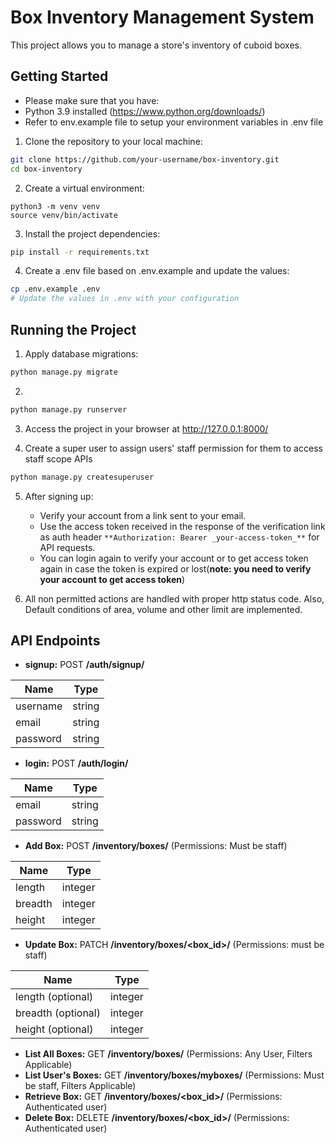 # Box Inventory Management System

This project allows you to manage a store's inventory of cuboid boxes.

## Getting Started

- Please make sure that you have:
 - Python 3.9 installed (https://www.python.org/downloads/)
 - Refer to env.example file to setup your environment variables in .env file

1. Clone the repository to your local machine:
```bash
git clone https://github.com/your-username/box-inventory.git
cd box-inventory
```

2. Create a virtual environment:
```
python3 -m venv venv
source venv/bin/activate
```

3. Install the project dependencies:
```bash
pip install -r requirements.txt
```

4. Create a .env file based on .env.example and update the values:
```bash
cp .env.example .env
# Update the values in .env with your configuration
```

## Running the Project

1. Apply database migrations:
```bash
python manage.py migrate
```

2. 
```bash
python manage.py runserver
```

3. Access the project in your browser at http://127.0.0.1:8000/

4. Create a super user to assign users' staff permission for them to access staff scope APIs
```bash
python manage.py createsuperuser
```

5. After signing up:
    - Verify your account from a link sent to your email.
    - Use the access token received in the response of the verification link as auth header `**Authorization: Bearer _your-access-token_**` for API requests.
    - You can login again to verify your account or to get access token again in case the token is expired or lost(**note: you need to verify your account to get access token**)

6. All non permitted actions are handled with proper http status code. Also, Default conditions of area, volume and other limit are implemented.

## API Endpoints
- **signup:** POST **/auth/signup/**

| Name  | Type       |
| ----- | ---------- |
| username  | string |
| email  | string    |
| password  | string |


- **login:** POST **/auth/login/**

| Name  | Type       |
| ----- | ---------- |
| email  | string    |
| password  | string |


- **Add Box:** POST **/inventory/boxes/** (Permissions: Must be staff)

| Name  | Type       |
| ----- | ---------- |
| length  | integer  |
| breadth  | integer |
| height  | integer  |


- **Update Box:** PATCH **/inventory/boxes/<box_id>/** (Permissions: must be staff)

| Name  | Type                  |
| ----- | --------------------- |
| length (optional) | integer   |
| breadth (optional) | integer  |
| height (optional) | integer   |

- **List All Boxes:** GET **/inventory/boxes/** (Permissions: Any User, Filters Applicable)
- **List User's Boxes:** GET **/inventory/boxes/myboxes/** (Permissions: Must be staff, Filters Applicable)
- **Retrieve Box:** GET **/inventory/boxes/<box_id>/** (Permissions: Authenticated user)
- **Delete Box:** DELETE **/inventory/boxes/<box_id>/** (Permissions: Authenticated user)


